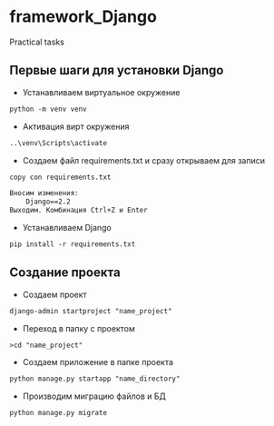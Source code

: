 # framework_Django
Practical tasks

## Первые шаги для установки Django

* Устанавливаем виртуальное окружение

```html
python -m venv venv
```
* Активация вирт окружения
```html
..\venv\Scripts\activate
```

* Создаем файл requirements.txt и сразу открываем для записи
```html
copy con requirements.txt

Вносим изменения:
    Django==2.2
Выходим. Комбинация Ctrl+Z и Enter
```

* Устанавливаем Django
```html
pip install -r requirements.txt
```

## Создание проекта

* Создаем проект
```html
django-admin startproject "name_project"
```

* Переход в папку с проектом
```html
>cd "name_project"

```

* Создаем приложение в папке проекта
```html
python manage.py startapp "name_directory"
```

* Производим миграцию файлов и БД
```html
python manage.py migrate
```
